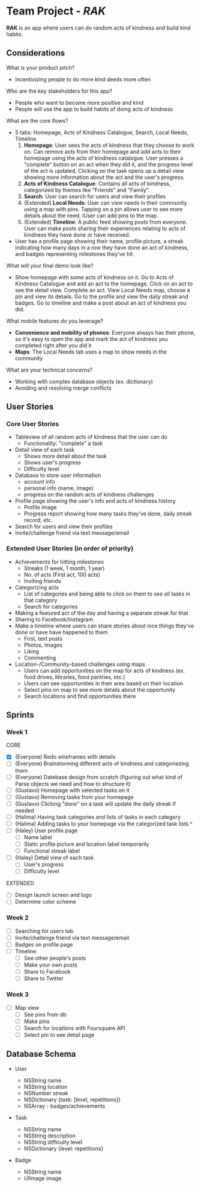 # Team Project - *RAK*

**RAK** is an app where users can do random acts of kindness and build kind habits.

## Considerations

What is your product pitch?
- Incentivizing people to do more kind deeds more often

Who are the key stakeholders for this app?
- People who want to become more positive and kind
- People will use the app to build habits of doing acts of kindness

What are the core flows?
- 5 tabs: Homepage, Acts of Kindness Catalogue, Search, Local Needs, Timeline
  1. **Homepage**: User sees the acts of kindness that they choose to work on. Can remove acts from their homepage and add acts to their homepage using the acts of kindness catalogue. User presses a "complete" button on an act when they did it, and the progress level of the act is updated. Clicking on the task opens up a detail view showing more information about the act and the user's progress.
  2. **Acts of Kindness Catalogue**: Contains all acts of kindness, categorized by themes like "Friends" and "Family".
  3. **Search**: User can search for users and view their profiles
  4. (Extended) **Local Needs**: User can view needs in their community using a map with pins. Tapping on a pin allows user to see more details about the need. iUser can add pins to the map.
  5. (Extended) **Timeline**: A public feed showing posts from everyone. User can make posts sharing their experiences relating to acts of kindness they have done or have received.
- User has a profile page showing their name, profile picture, a streak indicating how many days in a row they have done an act of kindness, and badges representing milestones they've hit.

What will your final demo look like?
- Show homepage with some acts of kindness on it. Go to Acts of Kindness Catalogue and add an act to the homepage. Click on an act to see the detail view. Complete an act. View Local Needs map, choose a pin and view its details. Go to the profile and view the daily streak and badges. Go to timeline and make a post about an act of kindness you did.

What mobile features do you leverage?
- **Convenience and mobility of phones**: Everyone always has their phone, so it's easy to open the app and mark the act of kindness you completed right after you did it
- **Maps**: The Local Needs tab uses a map to show needs in the community

What are your technical concerns?
- Working with complex database objects (ex. dictionary)
- Avoiding and resolving merge conflicts

## User Stories

### Core User Stories
- Tableview of all random acts of kindness that the user can do
  - Functionality: "complete" a task
- Detail view of each task
  - Shows more detail about the task
  - Shows user's progress
  - Difficulty level
- Database to store user information
  - account info
  - personal info (name, image)
  - progress on the random acts of kindness challenges
- Profile page showing the user's info and acts of kindness history
  - Profile image
  - Progress report showing how many tasks they've done, daily streak record, etc.
- Search for users and view their profiles
- Invite/challenge friend via text message/email

### Extended User Stories (in order of priority)
- Achievements for hitting milestones
  - Streaks (1 week, 1 month, 1 year)
  - No. of acts (First act, 100 acts)
  - Inviting friends
- Categorizing acts
  - List of categories and being able to click on them to see all tasks in that category
  - Search for categories
- Making a featured act of the day and having a separate streak for that
- Sharing to Facebook/Instagram
- Make a timeline where users can share stories about nice things they've done or have have happened to them
  - First, text posts
  - Photos, images
  - Liking
  - Commenting
- Location-/Community-based challenges using maps
  - Users can add opportunities on the map for acts of kindness (ex. food drives, libraries, food pantries, etc.)
  - Users can see opportunities in their area based on their location
  - Select pins on map to see more details about the opportunity
  - Search locations and find opportunities there

## Sprints

### Week 1

CORE
- [x] (Everyone) Redo wireframes with details
- [ ] (Everyone) Brainstorming different acts of kindness and categoriezing them
- [ ] (Everyone) Datebase design from scratch (figuring out what kind of Parse objects we need and how to structure it)
- [ ] (Gustavo) Homepage with selected tasks on it
- [ ] (Gustavo) Removing tasks from your homepage
- [ ] (Gustavo) Clicking "done" on a task will update the daily streak if needed
- [ ] (Halima) Having task categories and lists of tasks in each category
- [ ] (Halima) Adding tasks to your homepage via the categorized task lists ^
- [ ] (Haley) User profile page
  - [ ] Name label
  - [ ] Static profile picture and location label temporarily
  - [ ] Functional streak label
- [ ] (Haley) Detail view of each task
  - [ ] User's progress
  - [ ] Difficulty level
  
EXTENDED
- [ ] Design launch screen and logo
- [ ] Determine color scheme

### Week 2
- [ ] Searching for users tab
- [ ] Invite/challenge friend via text message/email
- [ ] Badges on profile page
- [ ] Timeline
  - [ ] See other people's posts
  - [ ] Make your own posts
  - [ ] Share to Facebook
  - [ ] Share to Twitter
  
### Week 3
- [ ] Map view
  - [ ] See pins from db
  - [ ] Make pins
  - [ ] Search for locations with Foursquare API
  - [ ] Select pin to see detail page

## Database Schema
- User
  - NSString name
  - NSString location
  - NSNumber streak
  - NSDictionary {task: [level, repetitions]}
  - NSArray - badges/achievements
  
- Task
  - NSString name
  - NSString description
  - NSString difficulty level
  - NSDictionary {level: repetitions}

- Badge
  - NSString name
  - UIImage image
